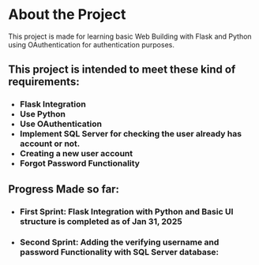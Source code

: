 <h1> About the Project</h1>
This project is made for learning basic Web Building with Flask and Python using OAuthentication for authentication purposes. 

<h2>This project is intended to meet these kind of requirements: </h2>
<ul>
  <h3>
  <li>Flask Integration</li>
  <li>Use Python</li>
  <li>Use OAuthentication</li>
  <li>Implement SQL Server for checking the user already has account or not.</li>
  <li>Creating a new user account</li>
  <li>Forgot Password Functionality</li>
  </h3>
</ul>

<h2>Progress Made so far:</h2>
<ul>
  <h3>
  <li>First Sprint: Flask Integration with Python and Basic UI structure is completed as of Jan 31, 2025</li>
  </h3> 
  <h3><li>Second Sprint: Adding the verifying username and password Functionality with SQL Server database: </h3></li>
  <p></p>
</ul>
